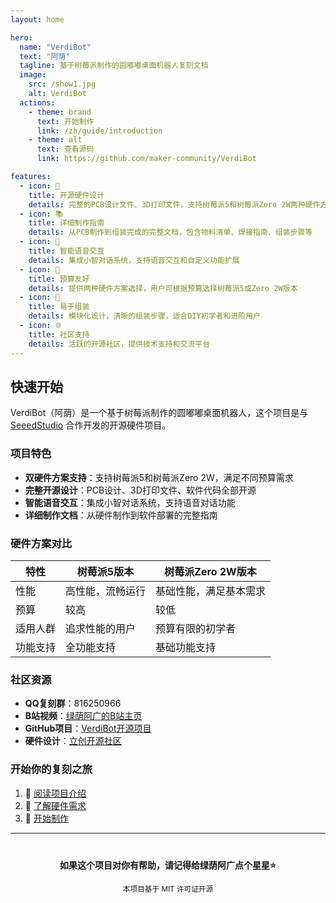 ```yaml
---
layout: home

hero:
  name: "VerdiBot"
  text: "阿荫"
  tagline: 基于树莓派制作的圆嘟嘟桌面机器人复刻文档
  image:
    src: /show1.jpg
    alt: VerdiBot
  actions:
    - theme: brand
      text: 开始制作
      link: /zh/guide/introduction
    - theme: alt
      text: 查看源码
      link: https://github.com/maker-community/VerdiBot

features:
  - icon: 🤖
    title: 开源硬件设计
    details: 完整的PCB设计文件、3D打印文件，支持树莓派5和树莓派Zero 2W两种硬件方案
  - icon: 📚
    title: 详细制作指南
    details: 从PCB制作到组装完成的完整文档，包含物料清单、焊接指南、组装步骤等
  - icon: 💬
    title: 智能语音交互
    details: 集成小智对话系统，支持语音交互和自定义功能扩展
  - icon: 🎯
    title: 预算友好
    details: 提供两种硬件方案选择，用户可根据预算选择树莓派5或Zero 2W版本
  - icon: 🔧
    title: 易于组装
    details: 模块化设计，清晰的组装步骤，适合DIY初学者和进阶用户
  - icon: 🌐
    title: 社区支持
    details: 活跃的开源社区，提供技术支持和交流平台
---
```


## 快速开始

VerdiBot（阿荫）是一个基于树莓派制作的圆嘟嘟桌面机器人，这个项目是与 [SeeedStudio](https://www.seeedstudio.com/) 合作开发的开源硬件项目。

### 项目特色

- **双硬件方案支持**：支持树莓派5和树莓派Zero 2W，满足不同预算需求
- **完整开源设计**：PCB设计、3D打印文件、软件代码全部开源
- **智能语音交互**：集成小智对话系统，支持语音对话功能
- **详细制作文档**：从硬件制作到软件部署的完整指南

### 硬件方案对比

| 特性 | 树莓派5版本 | 树莓派Zero 2W版本 |
|------|-------------|-------------------|
| 性能 | 高性能，流畅运行 | 基础性能，满足基本需求 |
| 预算 | 较高 | 较低 |
| 适用人群 | 追求性能的用户 | 预算有限的初学者 |
| 功能支持 | 全功能支持 | 基础功能支持 |

### 社区资源

- **QQ复刻群**：816250966
- **B站视频**：[绿荫阿广的B站主页](https://space.bilibili.com/25228512)
- **GitHub项目**：[VerdiBot开源项目](https://github.com/maker-community/VerdiBot)
- **硬件设计**：[立创开源社区](https://oshwhub.com/greenshade/verdibot)

### 开始你的复刻之旅

1. 📖 [阅读项目介绍](/zh/guide/introduction)
2. 🔧 [了解硬件需求](/zh/guide/requirements)  
3. 🚀 [开始制作](/zh/guide/getting-started)

---

<div style="text-align: center; margin-top: 40px;">
  <p><strong>如果这个项目对你有帮助，请记得给绿荫阿广点个星星⭐</strong></p>
  <p><small>本项目基于 MIT 许可证开源</small></p>
</div>